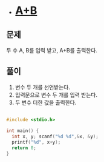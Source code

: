 * # [A+B](https://www.acmicpc.net/problem/1000)

## 문제
두 수 A, B를 입력 받고, A+B를 출력한다.

## 풀이
1. 변수 두 개를 선언받는다.
2. 입력문으로 변수 두 개를 입력 받는다.
3. 두 변수 더한 값을 출력한다.

## 
```c
#include <stdio.h>

int main() {
  int x, y; scanf("%d %d",&x, &y);
  printf("%d", x+y);
  return 0;
}
```
